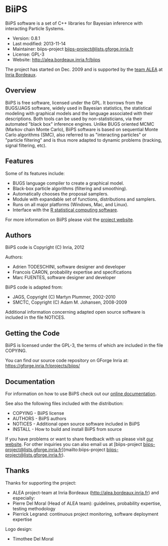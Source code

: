 BiiPS
=============================================================================
BiiPS software is a set of C++ libraries for
Bayesian inference with interacting Particle Systems.

- Version:       0.8.1
- Last modified: 2013-11-14
- Maintainer:    biips-project <biips-project@lists.gforge.inria.fr>
- License:       GPL-3
- Website:       http://alea.bordeaux.inria.fr/biips
  
The project has started on Dec. 2009 and is supported by the [team ALEA](http://alea.bordeaux.inria.fr/) at [Inria Bordeaux](http://www.inria.fr/centre/bordeaux).

Overview
-----------------------------------------------------------------------------
 BiiPS is free software, licensed under the GPL.
 It borrows from the BUGS/JAGS software, widely used in Bayesian statistics, the statistical modeling with graphical models and the language associated with their descriptions.
 Both tools can be used by non-statisticians, via their automated "black box" inference engines.
 Unlike BUGS oriented MCMC (Markov chain Monte Carlo), BiiPS software is based on sequential Monte Carlo algorithms (SMC), also referred to as "interacting particles" or "particle filtering" and is thus more adapted to dynamic problems (tracking, signal filtering, etc).

Features
-----------------------------------------------------------------------------
Some of its features include:

- BUGS language compiler to create a graphical model.
- Black-box particle algorithms (filtering and smoothing).
- Automatically chooses the proposal samplers.
- Module with expandable set of functions, distributions and samplers.
- Runs on all major platforms (Windows, Mac, and Linux).
- Interface with the [R statistical computing software](http://www.r-project.org).

For more information on BiiPS please visit the [project website](http://alea.bordeaux.inria.fr/biips).

Authors
-----------------------------------------------------------------------------
BiiPS code is Copyright (C) Inria, 2012 

Authors:
- Adrien TODESCHINI, software designer and developer
- Francois CARON, probability expertise and specifications
- Marc FUENTES, software designer and developer

BiiPS code is adapted from:
- JAGS, Copyright (C) Martyn Plummer, 2002-2010
- SMCTC, Copyright (C) Adam M. Johansen, 2008-2009
  
Additional information concerning adapted open source software
is included in the file NOTICES.

Getting the Code
-----------------------------------------------------------------------------
BiiPS is licensed under the GPL-3, the terms of which are included in the file COPYING.

You can find our source code repository on GForge Inria at:
  https://gforge.inria.fr/projects/biips/

Documentation
-----------------------------------------------------------------------------
For information on how to use BiiPS check out our [online documentation](http://alea.bordeaux.inria.fr/biips).

See also the following files included with the distribution:

- COPYING - BiiPS license
- AUTHORS - BiiPS authors
- NOTICES - Additional open source software included in BiiPS
- INSTALL - How to build and install BiiPS from source
  
If you have problems or want to share feedback with us please visit [our website](http://alea.bordeaux.inria.fr/biips).
For other inquiries you can also email us at [biips-project <biips-project@lists.gforge.inria.fr>](mailto:biips-project <biips-project@lists.gforge.inria.fr>).

Thanks
-----------------------------------------------------------------------------
Thanks for supporting the project:
- ALEA project-team at Inria Bordeaux (http://alea.bordeaux.inria.fr)
and especially:
- Pierre Del Moral (Head of ALEA team): guidelines, probability expertise, testing methodology
- Pierrick Legrand: continuous project monitoring, software deployment expertise

Logo design:
- Timothee Del Moral

